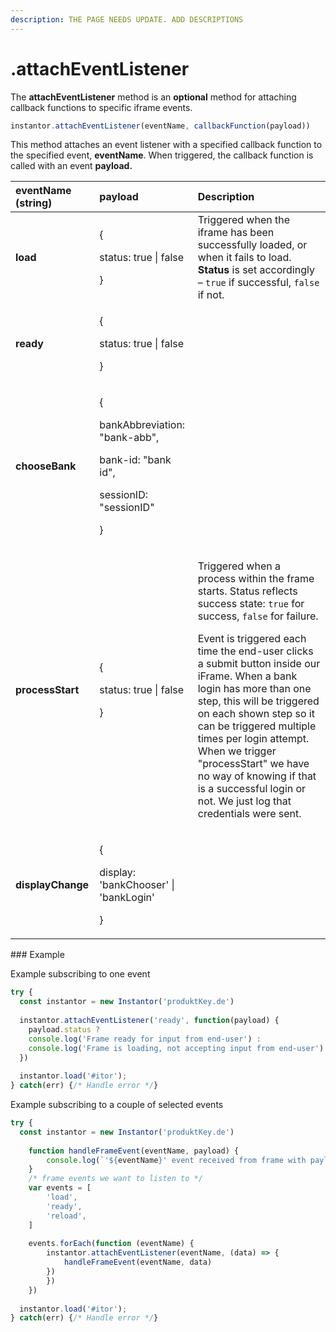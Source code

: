 ```yaml
---
description: THE PAGE NEEDS UPDATE. ADD DESCRIPTIONS
---
```


# .attachEventListener

The **attachEventListener** method is an **optional** method for attaching callback functions to specific iframe events.

```javascript
instantor.attachEventListener(eventName, callbackFunction(payload))
```

This method attaches an event listener with a specified callback function to the specified event, **eventName**. When triggered, the callback function is called with an event **payload.** 

<table>
  <thead>
    <tr>
      <th style="text-align:left">eventName (string)</th>
      <th style="text-align:left">payload</th>
      <th style="text-align:left">Description</th>
    </tr>
  </thead>
  <tbody>
    <tr>
      <td style="text-align:left"><b>load</b>
      </td>
      <td style="text-align:left">
        <p>{</p>
        <p>status: true | false</p>
        <p>}</p>
      </td>
      <td style="text-align:left">Triggered when the iframe has been successfully loaded, or when it fails
        to load. <b>Status</b> is set accordingly &#x2013; <code>true</code> if successful, <code>false</code> if
        not.</td>
    </tr>
    <tr>
      <td style="text-align:left"><b>ready</b>
      </td>
      <td style="text-align:left">
        <p>{</p>
        <p>status: true | false</p>
        <p>}</p>
      </td>
      <td style="text-align:left"></td>
    </tr>
    <tr>
      <td style="text-align:left"><b>chooseBank</b>
      </td>
      <td style="text-align:left">
        <p>{</p>
        <p>bankAbbreviation: &quot;bank-abb&quot;,</p>
        <p>bank-id: &quot;bank id&quot;,</p>
        <p>sessionID: &quot;sessionID&quot;</p>
        <p>}</p>
      </td>
      <td style="text-align:left"></td>
    </tr>
    <tr>
      <td style="text-align:left"><b>processStart</b>
      </td>
      <td style="text-align:left">
        <p>{</p>
        <p>status: true | false</p>
        <p>}</p>
      </td>
      <td style="text-align:left">
        <p>Triggered when a process within the frame starts. Status reflects success
          state: <code>true</code> for success, <code>false</code> for failure.</p>
        <p>Event is triggered each time the end-user clicks a submit button inside
          our iFrame. When a bank login has more than one step, this will be triggered
          on each shown step so it can be triggered multiple times per login attempt.
          When we trigger &quot;processStart&quot; we have no way of knowing if that
          is a successful login or not. We just log that credentials were sent.</p>
      </td>
    </tr>
    <tr>
      <td style="text-align:left"><b>displayChange</b>
      </td>
      <td style="text-align:left">
        <p>{</p>
        <p>display: &apos;bankChooser&apos; | &apos;bankLogin&apos;</p>
        <p>}</p>
      </td>
      <td style="text-align:left"></td>
    </tr>
  </tbody>
</table>### Example

Example subscribing to one event

```javascript
try {
  const instantor = new Instantor('produktKey.de')
  
  instantor.attachEventListener('ready', function(payload) {
    payload.status ? 
    console.log('Frame ready for input from end-user') :
    console.log('Frame is loading, not accepting input from end-user')
  })
  
  instantor.load('#itor');
} catch(err) {/* Handle error */}
```

Example subscribing to a couple of selected events

```javascript
try {
  const instantor = new Instantor('produktKey.de')
  
    function handleFrameEvent(eventName, payload) {
        console.log(`'${eventName}' event received from frame with payload: `, payload)
    }
    /* frame events we want to listen to */
    var events = [
        'load',
        'ready',
        'reload',
    ]
    
    events.forEach(function (eventName) {
        instantor.attachEventListener(eventName, (data) => { 
            handleFrameEvent(eventName, data) 
        })
        })
    })
  
  instantor.load('#itor');
} catch(err) {/* Handle error */}
```

